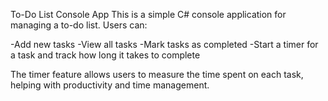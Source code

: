 To-Do List Console App
This is a simple C# console application for managing a to-do list. Users can:

-Add new tasks
-View all tasks
-Mark tasks as completed
-Start a timer for a task and track how long it takes to complete

The timer feature allows users to measure the time spent on each task, helping with productivity and time management.
